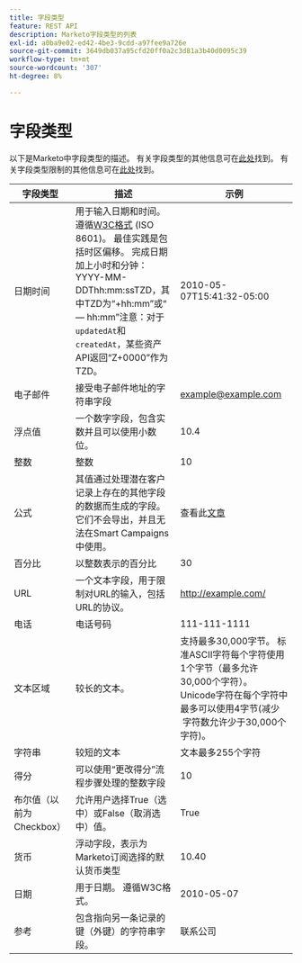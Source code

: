 ```yaml
---
title: 字段类型
feature: REST API
description: Marketo字段类型的列表
exl-id: a0ba9e02-ed42-4be3-9cdd-a97fee9a726e
source-git-commit: 3649db037a95cfd20ff0a2c3d81a3b40d0095c39
workflow-type: tm+mt
source-wordcount: '307'
ht-degree: 8%

---
```


# 字段类型

以下是Marketo中字段类型的描述。 有关字段类型的其他信息可在[此处](https://experienceleague.adobe.com/en/docs/marketo/using/product-docs/administration/field-management/custom-field-type-glossary)找到。 有关字段类型限制的其他信息可在[此处](https://nation.marketo.com/t5/knowledgebase/marketo-field-limits-by-field-type/ta-p/251613)找到。

| 字段类型 | 描述 | 示例 |
| --- | --- | --- |
| 日期时间 | 用于输入日期和时间。 遵循[W3C格式](https://www.w3.org/TR/NOTE-datetime) (ISO 8601)。 最佳实践是包括时区偏移。 完成日期加上小时和分钟： YYYY-MM-DDThh:mm:ssTZD，其中TZD为“+hh:mm”或“ — hh:mm”注意：对于`updatedAt`和`createdAt`，某些资产API返回“Z+0000”作为TZD。 | 2010-05-07T15:41:32-05:00 |
| 电子邮件 | 接受电子邮件地址的字符串字段 | <example@example.com> |
| 浮点值 | 一个数字字段，包含实数并且可以使用小数位。 | 10.4 |
| 整数 | 整数 | 10 |
| 公式 | 其值通过处理潜在客户记录上存在的其他字段的数据而生成的字段。 它们不会导出，并且无法在Smart Campaigns中使用。 | 查看此[文章](https://experienceleague.adobe.com/en/docs/marketo/using/product-docs/administration/field-management/create-and-use-a-concatenated-string-formula-field) |
| 百分比 | 以整数表示的百分比 | 30 |
| URL | 一个文本字段，用于限制对URL的输入，包括URL的协议。 | <http://example.com/> |
| 电话 | 电话号码 | 111-111-1111 |
| 文本区域 | 较长的文本。 | 支持最多30,000字节。 标准ASCII字符每个字符使用1个字节（最多允许30,000个字符）。 Unicode字符在每个字符中最多可以使用4字节(减少  字符数允许少于30,000个字符)。 |
| 字符串 | 较短的文本 | 文本最多255个字符 |
| 得分 | 可以使用“更改得分”流程步骤处理的整数字段 | 10 |
| 布尔值（以前为Checkbox） | 允许用户选择True（选中）或False（取消选中）值。 | True |
| 货币 | 浮动字段，表示为Marketo订阅选择的默认货币类型 | 10.40 |
| 日期 | 用于日期。 遵循W3C格式。 | 2010-05-07 |
| 参考 | 包含指向另一条记录的键（外键）的字符串字段。 | 联系公司 |
